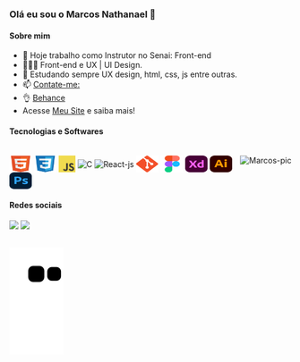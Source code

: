### Olá eu sou o Marcos Nathanael 👋

<!-- título  -->
<h4>Sobre mim</h4>

<div>
  
- 🔭 Hoje trabalho como Instrutor no Senai: Front-end
- 🧑🏽‍💻 Front-end e UX | UI Design.
- 🌱 Estudando sempre UX design, html, css, js entre outras.
- 📫 <a href="mailto:contato.marcos.nathanael@gmail.com"> Contate-me:</a>
- 👌 <a href="https://www.behance.net/marcosnathanael" target="_blank"> Behance</a>
- Acesse <a href="https://marcosuxdesign.com/">Meu Site</a> e saiba mais!
  
</div>

<!-- título  -->
<h4>Tecnologias e Softwares</h4>

<!-- icones -->
<div style="display: inline_block"><br>
  <img align="center" alt="HTML" height="30" width="40" src="https://raw.githubusercontent.com/devicons/devicon/master/icons/html5/html5-original.svg">
  <img align="center" alt="CSS" height="30" width="40" src="https://raw.githubusercontent.com/devicons/devicon/master/icons/css3/css3-original.svg">
  <img align="center" alt="Js" stye="border-radius:5px;" height="30" width="30" src="https://raw.githubusercontent.com/voodootikigod/logo.js/master/js.png">
  <img align="center" alt="C" height="40" width="40" src="https://user-images.githubusercontent.com/17773218/56295546-32a81200-60ea-11e9-8761-0b726b20fd51.png">
  <img align="center" alt="React-js" height="35" width="30" src="https://raw.githubusercontent.com/rexxars/react-hexagon/HEAD/logo/react-hexagon.png">
  <img align="right" alt="Marcos-pic" height="150" src="https://avatars.githubusercontent.com/u/82640172?v=4">
  <img align="center" alt="Git" height="30" width="40" src="https://raw.githubusercontent.com/devicons/devicon/master/icons/git/git-original.svg">
  <img align="center" alt="Figma" height="30" width="40" src="https://raw.githubusercontent.com/devicons/devicon/master/icons/figma/figma-original.svg">
  <img align="center" alt="Adobe XD" height="30" width="40" src="https://github.com/tandpfun/skill-icons/blob/main/icons/XD.svg">
  <img align="center" alt="Adobe Photoshop" height="30" width="40" src="https://github.com/tandpfun/skill-icons/blob/main/icons/Illustrator.svg">
  <img align="center" alt="Adobe Photoshop" height="30" width="40" src="https://github.com/tandpfun/skill-icons/blob/main/icons/Photoshop.svg">
</div>

<!-- título  -->
<h4>Redes sociais</h4>

<!-- bloco contato  -->
<div> 
  <a href ="mailto:contato.marcos.nathanael@gmail.com"><img src="https://img.shields.io/badge/-Gmail-%23333?style=for-the-badge&logo=gmail&logoColor=white" target="_blank"></a>
  <a href="https://www.linkedin.com/in/marcos-nathanael-b39936196" target="_blank"><img src="https://img.shields.io/badge/-LinkedIn-%230077B5?style=for-the-badge&logo=linkedin&logoColor=white" target="_blank"></a> 
</div>

<!-- linha  -->
<h2 dir="auto"></h2>

<div>
<!-- a cobra  -->
  
![Snake animation](https://github.com/RazielID752/RazielID752/blob/output/github-contribution-grid-snake.svg)
  
</div>

